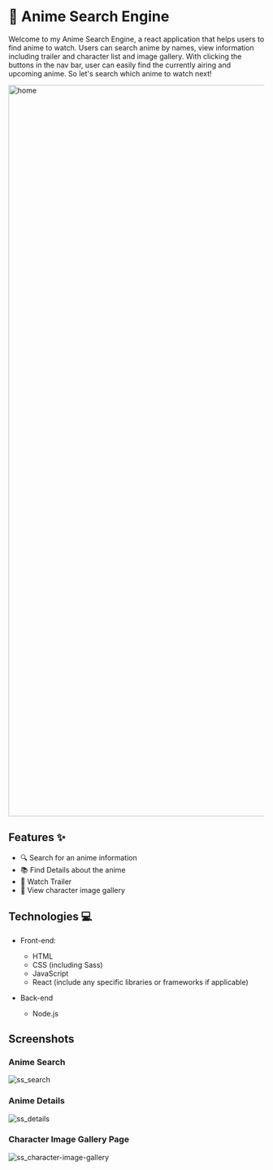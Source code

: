 # 🍥 Anime Search Engine

Welcome to my Anime Search Engine, a react application that helps users to find anime to watch. Users can search anime by names, view information including trailer and character list and image gallery. With clicking the buttons in the nav bar, user can easily find the currently airing and upcoming anime. So let's search which anime to watch next!

<img width="1440" alt="home" src="https://github.com/isaba-nusrat/anime-search-engine/assets/79944634/0838d3e0-c056-4ce5-81ba-f85046e7529d">

## Features ✨

- 🔍 Search for an anime information
- 📚 Find Details about the anime
- 🎥 Watch Trailer
- 📸 View character image gallery

## Technologies 💻
- Front-end:
  - HTML
  - CSS (including Sass)
  - JavaScript
  - React (include any specific libraries or frameworks if applicable)
  
- Back-end
  - Node.js

## Screenshots

### Anime Search
![ss_search](https://github.com/isaba-nusrat/anime-search-engine/assets/79944634/d7e933cc-db72-4837-8520-7d03ddf92b5b)


### Anime Details
![ss_details](https://github.com/isaba-nusrat/anime-search-engine/assets/79944634/24252370-d367-4317-9d72-aa4652dc1565)


### Character Image Gallery Page

![ss_character-image-gallery](https://github.com/isaba-nusrat/anime-search-engine/assets/79944634/b737c937-a89a-4989-9e74-4d98b205a90a)
